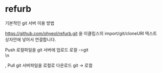 # refurb

기본적인  git 서버 이용 방법

https://github.com/ohyeol/refurb.git 을  이클립스의  import/git/cloneURI  텍스트상자안에 넣어서 연결합니다.


Push  로컬파일을  git 서버에 업로드    로컬  ->git <br/>\n

, 
Pull  git 서버파일을 로컬로 다운로드   git   -> 로컬
